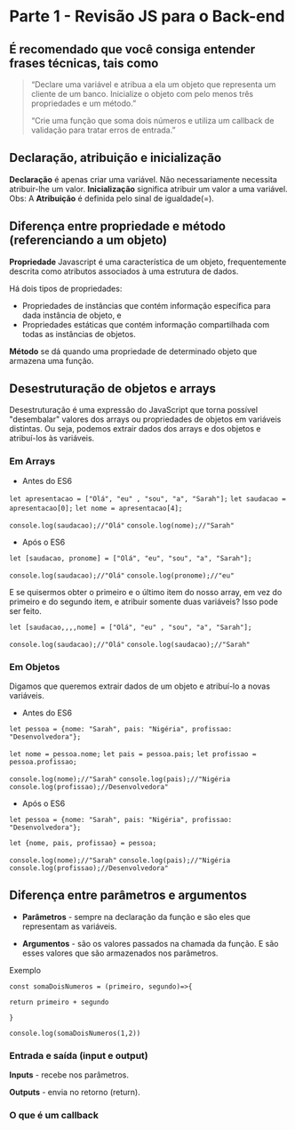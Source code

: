 # Parte 1 - Revisão JS para o Back-end  

## É recomendado que você consiga entender frases técnicas, tais como

> “Declare uma variável e atribua a ela um objeto que representa um cliente de um banco. Inicialize o objeto com pelo menos três propriedades e um método.”
>
> “Crie uma função que soma dois números e utiliza um callback de validação para tratar erros de entrada.”

## Declaração, atribuição e inicialização

**Declaração** é apenas criar uma variável. Não necessariamente necessita atribuir-lhe um valor.
**Inicialização** significa atribuir um valor a uma variável.</br>
Obs: A **Atribuição** é definida pelo sinal de igualdade(=).

## Diferença entre propriedade e método (referenciando a um objeto)

**Propriedade** Javascript é uma característica de um objeto, frequentemente descrita como atributos associados à uma estrutura de dados.

Há dois tipos de propriedades:

+ Propriedades de instâncias que contém informação específica para dada instância de objeto, e
+ Propriedades estáticas que contém informação compartilhada com todas as instâncias de objetos.

**Método** se dá quando uma propriedade de determinado objeto que armazena uma função.

## Desestruturação de objetos e arrays

Desestruturação é uma expressão do JavaScript que torna possível "desembalar" valores dos arrays ou propriedades de objetos em variáveis distintas. Ou seja, podemos extrair dados dos arrays e dos objetos e atribuí-los às variáveis.

### Em Arrays

+ Antes do ES6

`let apresentacao = ["Olá", "eu" , "sou", "a", "Sarah"];` 
`let saudacao = apresentacao[0];`
`let nome = apresentacao[4];`

`console.log(saudacao);//"Olá"`
`console.log(nome);//"Sarah"`

+ Após o ES6

`let [saudacao, pronome] = ["Olá", "eu", "sou", "a", "Sarah"];`

`console.log(saudacao);//"Olá"`
`console.log(pronome);//"eu"`

E se quisermos obter o primeiro e o último item do nosso array, em vez do primeiro e do segundo item, e atribuir somente duas variáveis? Isso pode ser feito. 

`let [saudacao,,,,nome] = ["Olá", "eu" , "sou", "a", "Sarah"];`

`console.log(saudacao);//"Olá"`
`console.log(saudacao);//"Sarah"`

### Em Objetos

Digamos que queremos extrair dados de um objeto e atribuí-lo a novas variáveis.

+ Antes do ES6

`let pessoa = {nome: "Sarah", pais: "Nigéria", profissao: "Desenvolvedora"};`

`let nome = pessoa.nome;`
`let pais = pessoa.pais;`
`let profissao = pessoa.profissao;`

`console.log(nome);//"Sarah"`
`console.log(pais);//"Nigéria`
`console.log(profissao);//Desenvolvedora"`

+ Após o ES6

`let pessoa = {nome: "Sarah", pais: "Nigéria", profissao: "Desenvolvedora"};`

`let {nome, pais, profissao} = pessoa;`

`console.log(nome);//"Sarah"`
`console.log(pais);//"Nigéria`
`console.log(profissao);//Desenvolvedora"`

## Diferença entre parâmetros e argumentos

+ **Parâmetros** - sempre na declaração da função e são eles que representam as variáveis.

+ **Argumentos** - são os valores passados na chamada da função. E são esses valores que são armazenados nos parâmetros.

Exemplo

`const somaDoisNumeros = (primeiro, segundo)=>{`

`return primeiro + segundo`

`}`

`console.log(somaDoisNumeros(1,2))`

### Entrada e saída (input e output)

**Inputs** - recebe nos parâmetros.

**Outputs** - envia no retorno (return).

### O que é um callback

